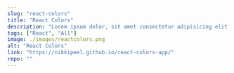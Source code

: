 ```yaml
---
slug: "react-colors"
title: "React Colors"
description: "Lorem ipsum dolor, sit amet consectetur adipisicing elit. Neque molestias iste ipsa ab deserunt eveniet dolorem facere consequatur exercitationem necessitatibus. In, ipsa corporis totam beatae culpa quis aliquid delectus incidunt"
tags: ["React", "All"]
image: ./images/reactcolors.png
alt: "React Colors"
link: "https://nikkipeel.github.io/react-colors-app/"
repo: ""
---
```

